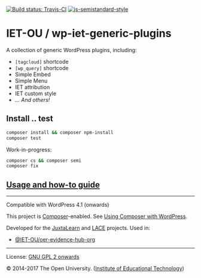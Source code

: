 [![Build status: Travis-CI][travis-icon]][travis-ci]
[![js-semistandard-style][semi-icon]][semi]

# IET-OU / wp-iet-generic-plugins

A collection of generic WordPress plugins, including:

* ` [tagcloud] ` shortcode
* ` [wp_query] ` shortcode
* Simple Embed
* Simple Menu
* IET attribution
* IET custom style
* _... And others!_

## Install .. test

```sh
composer install && composer npm-install
composer test
```

Work-in-progress:

```sh
composer cs && composer semi
composer fix
```

## [Usage and how-to guide](docs/USAGE.md)

---

Compatible with WordPress 4.1 (onwards)

This project is [Composer][]-enabled. See [Using Composer with WordPress][].

Developed for the [JuxtaLearn][] and [LACE][] projects. Used in:

* [@IET-OU/oer-evidence-hub-org][]


---
License: [GNU GPL 2 onwards][gpl]

© 2014-2017 The Open University. ([Institute of Educational Technology][])


[gpl]: https://gnu.org/licenses/gpl-2.0.html "GPL-2.0+"
[Using Composer with WordPress]: https://roots.io/using-composer-with-wordpress/
[Composer]: https://getcomposer.org/
[@IET-OU/oer-evidence-hub-org]: https://github.com/IET-OU/oer-evidence-hub-org
[JuxtaLearn]: http://juxtalearn.eu/
[LACE]: http://www.laceproject.eu/ "Learning Analytics Community Exchange"
[Institute of Educational Technology]: http://iet.open.ac.uk/
[github]: https://github.com/IET-OU/wp-iet-generic-plugins
[travis-ci]: https://travis-ci.org/IET-OU/wp-iet-generic-plugins "Build status – Travis-CI"
[travis-icon]: https://travis-ci.org/IET-OU/wp-iet-generic-plugins.svg
[semi]: https://github.com/Flet/semistandard
[semi-icon]: https://img.shields.io/badge/code_style-semistandard-brightgreen.svg?style_x=flat-square
  "Javascript coding style — 'semistandard'"

[End]: //
